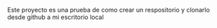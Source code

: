 Este proyecto es una prueba de como crear un respositorio y clonarlo desde github a mi escritorio local